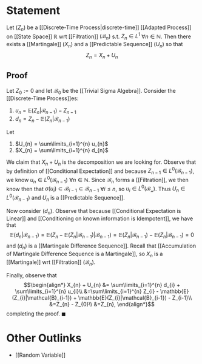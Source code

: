 # Statement
Let $(Z_{n})$ be a [[Discrete-Time Process|discrete-time]] [[Adapted Process]] on [[State Space]] $\mathbb{R}$ wrt [[Filtration]] $(\mathcal{B}_{n})$ s.t. $Z_{n} \in L^{1}$ $\forall n \in \mathbb{N}$. Then there exists a [[Martingale]] $(X_{n})$ and a [[Predictable Sequence]] $(U_{n})$ so that $$Z_{n} = X_{n} + U_{n}$$
## Proof
Let $Z_{0} := 0$ and let $\mathcal{B}_{0}$ be the [[Trivial Sigma Algebra]]. Consider the [[Discrete-Time Process]]es:
1. $u_{n}$ = $\mathbb{E}(Z_{n}|\mathcal{B}_{n-1}) - Z_{n-1}$
2. $d_{n} = Z_{n} - \mathbb{E}(Z_{n}|\mathcal{B}_{n-1})$

Let
1. $U_{n} = \sum\limits_{i=1}^{n} u_{n}$
2. $X_{n} = \sum\limits_{i=1}^{n} d_{n}$

We claim that $X_{n} + U_{n}$ is the decomposition we are looking for. Observe that by definition of [[Conditional Expectation]] and because $Z_{n-1} \in L^{0}(\mathcal{B}_{n-1})$, we know $u_{n} \in L^{0}(\mathcal{B}_{n-1})$ $\forall n \in \mathbb{N}$. Since $\mathcal{B}_{n}$ forms a [[Filtration]], we then know then that $\sigma(u_{i}) \subset \mathcal{B}_{i-1} \subset \mathcal{B}_{n-1}$ $\forall i \leq n$, so $u_{i} \in L^{0}(\mathcal{B_{n}})$. Thus $U_{n} \in L^{0}(\mathcal{B}_{n-1})$ and $U_{n}$ is a [[Predictable Sequence]].

Now consider $(d_{n})$. Observe that because [[Conditional Expectation is Linear]] and [[Conditioning on known information is Idempotent]], we have that
$$\mathbb{E}(d_{n} | \mathcal{B}_{n-1}) = \mathbb{E}(Z_{n} - \mathbb{E}(Z_{n}|\mathcal{B}_{n-1}) | \mathcal{B}_{n-1}) = \mathbb{E}(Z_{n} | \mathcal{B}_{n-1}) - \mathbb{E}(Z_{n}|\mathcal{B}_{n-1}) = 0$$
and $(d_{n})$ is a [[Martingale Difference Sequence]]. Recall that [[Accumulation of Martingale Difference Sequence is a Martingale]], so $X_{n}$ is a [[Martingale]] wrt [[Filtration]] $(\mathcal{B}_{n})$.

Finally, observe that
$$\begin{align*}
X_{n} + U_{n} &= \sum\limits_{i=1}^{n} d_{i} + \sum\limits_{i=1}^{n} u_{i}\\
&=\sum\limits_{i=1}^{n} Z_{i} - \mathbb{E}(Z_{i}|\mathcal{B}_{i-1}) + \mathbb{E}(Z_{i}|\mathcal{B}_{i-1}) - Z_{i-1}\\
&=Z_{n} - Z_{0}\\
&=Z_{n},
\end{align*}$$
completing the proof. $\blacksquare$

# Other Outlinks
- [[Random Variable]]